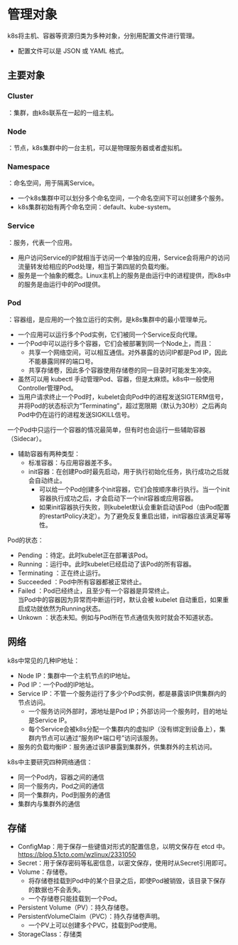 # 管理对象

k8s将主机、容器等资源归类为多种对象，分别用配置文件进行管理。
- 配置文件可以是 JSON 或 YAML 格式。

## 主要对象

### Cluster

：集群，由k8s联系在一起的一组主机。

### Node

：节点，k8s集群中的一台主机，可以是物理服务器或者虚拟机。

### Namespace

：命名空间，用于隔离Service。
- 一个k8s集群中可以划分多个命名空间，一个命名空间下可以创建多个服务。
- k8s集群初始有两个命名空间：default、kube-system。

### Service

：服务，代表一个应用。
- 用户访问Service的IP就相当于访问一个单独的应用，Service会将用户的访问流量转发给相应的Pod处理，相当于第四层的负载均衡。
- 服务是一个抽象的概念。Linux主机上的服务是由运行中的进程提供，而k8s中的服务是由运行中的Pod提供。

### Pod

：容器组，是应用的一个独立运行的实例，是k8s集群中的最小管理单元。
- 一个应用可以运行多个Pod实例，它们被同一个Service反向代理。
- 一个Pod中可以运行多个容器，它们会被部署到同一个Node上，而且：
  - 共享一个网络空间，可以相互通信。对外暴露的访问IP都是Pod IP，因此不能暴露同样的端口号。
  - 共享存储卷，因此多个容器使用存储卷的同一目录时可能发生冲突。
- 虽然可以用 kubectl 手动管理Pod、容器，但是太麻烦。k8s中一般使用Controller管理Pod。
- 当用户请求终止一个Pod时，kubelet会向Pod中的进程发送SIGTERM信号，并将Pod的状态标识为“Terminating”，超过宽限期（默认为30秒）之后再向Pod中仍在运行的进程发送SIGKILL信号。

一个Pod中只运行一个容器的情况最简单，但有时也会运行一些辅助容器（Sidecar）。
- 辅助容器有两种类型：
  - 标准容器：与应用容器差不多。
  - init容器：在创建Pod时最先启动，用于执行初始化任务，执行成功之后就会自动终止。
    - 可以给一个Pod创建多个init容器，它们会按顺序串行执行。当一个init容器执行成功之后，才会启动下一个init容器或应用容器。
    - 如果init容器执行失败，则kubelet默认会重新启动该Pod（由Pod配置的restartPolicy决定）。为了避免反复重启出错，init容器应该满足幂等性。

Pod的状态：
- Pending ：待定。此时kubelet正在部署该Pod。
- Running ：运行中。此时kubelet已经启动了该Pod的所有容器。
- Terminating ：正在终止运行。
- Succeeded ：Pod中所有容器都被正常终止。
- Failed ：Pod已经终止，且至少有一个容器是异常终止。
  <br>当Pod中的容器因为异常而中断运行时，默认会被 kubelet 自动重启，如果重启成功就依然为Running状态。
- Unkown ：状态未知。例如与Pod所在节点通信失败时就会不知道状态。

## 网络

k8s中常见的几种IP地址：
- Node IP：集群中一个主机节点的IP地址。
- Pod IP：一个Pod的IP地址。
- Service IP：不管一个服务运行了多少个Pod实例，都是暴露该IP供集群内的节点访问。
  - 一个服务访问外部时，源地址是Pod IP；外部访问一个服务时，目的地址是Service IP。
  - 每个Service会被k8s分配一个集群内的虚拟IP（没有绑定到设备上），集群内节点可以通过“服务IP+端口号”访问该服务。
- 服务的负载均衡IP：服务通过该IP暴露到集群外，供集群外的主机访问。

k8s中主要研究四种网络通信：
- 同一个Pod内，容器之间的通信
- 同一个服务内，Pod之间的通信
- 同一个集群内，Pod到服务的通信
- 集群内与集群外的通信

## 存储

- ConfigMap：用于保存一些键值对形式的配置信息，以明文保存在 etcd 中。
  <https://blog.51cto.com/wzlinux/2331050>
- Secret：用于保存密码等私密信息，以密文保存，使用时从Secret引用即可。
- Volume：存储卷。
  - 将存储卷挂载到Pod中的某个目录之后，即使Pod被销毁，该目录下保存的数据也不会丢失。
  - 一个存储卷只能挂载到一个Pod。
- Persistent Volume（PV）：持久存储卷。
- PersistentVolumeClaim（PVC）：持久存储卷声明。
  - 一个PV上可以创建多个PVC，挂载到Pod使用。
- StorageClass：存储类
